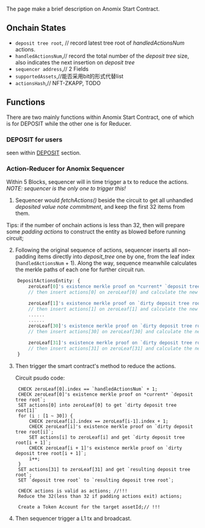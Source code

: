 The page make a brief description on Anomix Start Contract.

## Onchain States
* `deposit tree root`, // record latest tree root of *handledActionsNum* actions.
* `handledActionsNum`,// record the total number of the *deposit tree* size, also indicates the next insertion on *deposit tree*
* `sequencer address`,// 2 Fields
* `supportedAssets`,//能否采用bit的形式代替list
* `actionsHash`,// NFT-ZKAPP, TODO

## Functions
There are two mainly functions within Anomix Start Contract, one of which is for DEPOSIT while the other one is for Reducer.

### DEPOSIT for users
seen within [DEPOSIT](./join_split_circuit.md#deposit-funds-from-l1) section.

### Action-Reducer for Anomix Sequencer
Within 5 Blocks, sequencer will in time trigger a tx to reduce the actions. *NOTE: sequencer is the only one to trigger this!*

1. Sequencer would *fetchActions()* beside the circuit to get all unhandled *deposited value note commitment*, and keep the first 32 items from them.

Tips: if the number of onchain actions is less than 32, then will prepare some *padding actions* to construct the entity as blowed before running circuit;

2. Following the original sequence of actions, sequencer inserts all non-padding items directly into *deposit_tree* one by one, from the leaf index (`handledActionsNum` + 1). Along the way, sequence meanwhile calculates the merkle paths of each one for further circuit run.

```js
    DepositActionsEntity: {
        zeroLeaf[0]'s existence merkle proof on *current* `deposit tree root`,
        // then insert actions[0] on zeroLeaf[0] and calculate the new deposit tree root, denoted as `dirty deposit tree root[1]`

        zeroLeaf[1]'s existence merkle proof on `dirty deposit tree root[1]`,
        // then insert actions[1] on zeroLeaf[1] and calculate the new deposit tree root, denoted as `dirty deposit tree root[2]`
        ......
        ......
        zeroLeaf[30]'s existence merkle proof on `dirty deposit tree root[30]`,
        // then insert actions[30] on zeroLeaf[30] and calculate the new deposit tree root, denoted as `dirty deposit tree root[31]`

        zeroLeaf[31]'s existence merkle proof on `dirty deposit tree root[31]`,
        // then insert actions[31] on zeroLeaf[31] and calculate the new deposit tree root, denoted as `resulting deposit tree root`
    }
```

3. Then trigger the smart contract's method to reduce the actions.

    Circuit psudo code:

        CHECK zeroLeaf[0].index == `handledActionsNum` + 1;
        CHECK zeroLeaf[0]'s existence merkle proof on *current* `deposit tree root`;
        SET actions[0] into zeroLeaf[0] to get `dirty deposit tree root[1]`
        for (i : [1 ~ 30]) {
            CHECK zeroLeaf[i].index == zeroLeaf[i-1].index + 1;
            CHECK zeroLeaf[i]'s existence merkle proof on `dirty deposit tree root[i]`;
            SET actions[i] to zeroLeaf[i] and get `dirty deposit tree root[i + 1]`;
            CHECK zeroLeaf[i + 1]'s existence merkle proof on `dirty deposit tree root[i + 1]`;
            i++;
        }
        SET actions[31] to zeroLeaf[31] and get `resulting deposit tree root`;
        SET `deposit tree root` to `resulting deposit tree root`;
        
        CHECK actions is valid as actions; //!!!
        Reduce the 32(less than 32 if padding actions exit) actions;

        Create a Token Account for the target assetId;// !!!

4. Then sequencer trigger a L1 tx and broadcast.
        

